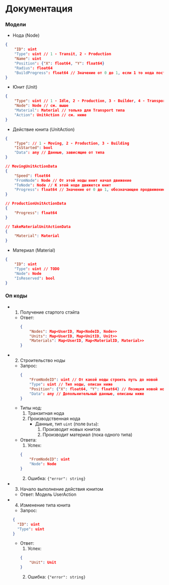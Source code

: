 # Документация

### Модели
- Нода (Node)
```json
{
    "ID": uint
    "Type": uint // 1 - Transit, 2 - Production
    "Name": uint
    "Position": {"X": float64, "Y": float64}
    "Radius": float64
    "BuildProgress": float64 // Значение от 0 до 1, если 1 то нода построена
}
```

- Юнит (Unit)
```json
{
    "Type": uint // 1 - Idle, 2 - Production, 3 - Builder, 4 - Transport
    "Node": Node // см. выше
    "Material": Material // только для Transport типа
    "Action": UnitAction // см. ниже
}
```

- Действие юнита (UnitAction)
```json
{
    "Type": // 1 - Moving, 2 - Production, 3 - Building
    "IsStarted": bool
    "Data": any // Данные, зависящие от типа
}

// MovingUnitActionData
{
    "Speed": float64
    "FromNode": Node // От этой ноды юнит начал движение
    "ToNode": Node // К этой ноде движется юнит
    "Progress": float64 // Значение от 0 до 1, обозначающее продвижение по дороге от одной ноде к другой
}

// ProductionUnitActionData 
{
    "Progress": float64
}

// TakeMaterialUnitActionData
{
    "Material": Material
}
```

- Материал (Material)
```json
{
    "ID": uint
    "Type": uint // TODO
    "Node": Node
    "IsReserved": bool
}
```


### Оп коды
- 1. Получение стартого стэйта
  - Ответ:
    ```json
    {
        "Nodes": Map<UserID, Map<NodeID, Node>>
        "Units": Map<UserID, Map<UnitID, Unit>>
        "Materials": Map<UserID, Map<MaterialID, Material>>
    }
    ```
- 2. Строительство ноды
  - Запрос:
    ```json
    {
        "FromNodeID": uint // От какой ноды строить путь до новой
        "Type": uint // Тип ноды, описан ниже
        "Position": {"X": float64, "Y": float64} // Позиция новой ноды
        "Data": any // Допольнительный данные, описаны ниже
    }
    ```
  - Типы нод:
    1. Транзитная нода
    2. Производственная нода
       - Данные, тип `uint` (поле `Data`):
         1) Производит новых юнитов
         2) Производит материал (пока одного типа)
  - Ответа:
    1. Успех: 
    ```json
    {
        "FromNodeID": uint
        "Node": Node
    }
    ```
    2. Ошибка: `{"error": string}`
- 3. Начало выполнение действия юнитом
  - Ответ: Модель UserAction
- 4. Изменение типа юнита
  - Запрос:
  ```json
  {
    "ID": uint
    "Type": uint
  }
  ```
  - Ответ:
    1. Успех: 
    ```json
    {
        "Unit": Unit
    }
    ```
    2. Ошибка: `{"error": string}`